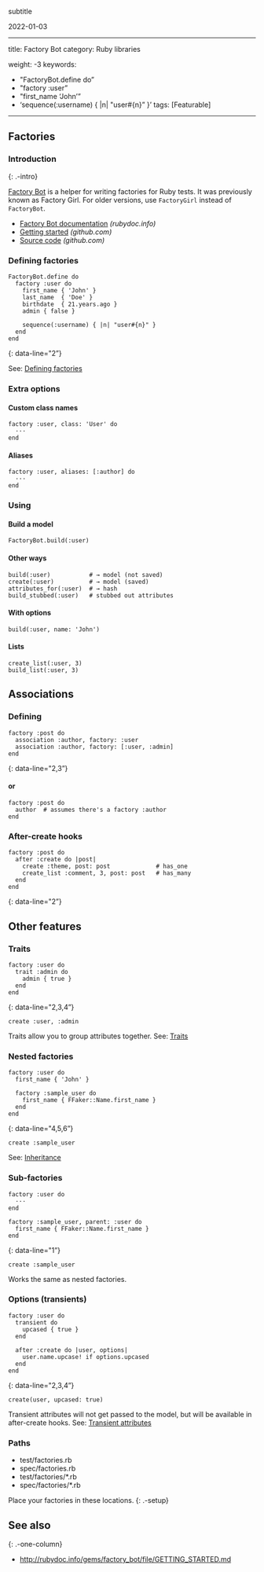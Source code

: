 subtitle

2022-01-03

------------------------------------------------------------------------

title: Factory Bot category: Ruby libraries

weight: -3 keywords:

-   "FactoryBot.define do”
-   "factory :user”
-   "first\_name ‘John’”
-   ‘sequence(:username) { |n| "user\#{n}” }’ tags: \[Featurable\]

------------------------------------------------------------------------

Factories
---------

### Introduction

{: .-intro}

[Factory Bot](http://www.rubydoc.info/gems/factory_bot/) is a helper for writing factories for Ruby tests. It was previously known as Factory Girl. For older versions, use `FactoryGirl` instead of `FactoryBot`.

-   [Factory Bot documentation](http://www.rubydoc.info/gems/factory_bot/) *(rubydoc.info)*
-   [Getting started](https://github.com/thoughtbot/factory_bot/blob/master/GETTING_STARTED.md) *(github.com)*
-   [Source code](https://github.com/thoughtbot/factory_bot) *(github.com)*

### Defining factories

    FactoryBot.define do
      factory :user do
        first_name { 'John' }
        last_name  { 'Doe' }
        birthdate  { 21.years.ago }
        admin { false }

        sequence(:username) { |n| "user#{n}" }
      end
    end

{: data-line="2”}

See: [Defining factories](http://www.rubydoc.info/gems/factory_bot/file/GETTING_STARTED.md#Defining_factories)

### Extra options

#### Custom class names

    factory :user, class: 'User' do
      ···
    end

#### Aliases

    factory :user, aliases: [:author] do
      ···
    end

### Using

#### Build a model

    FactoryBot.build(:user)

#### Other ways

    build(:user)           # → model (not saved)
    create(:user)          # → model (saved)
    attributes_for(:user)  # → hash
    build_stubbed(:user)   # stubbed out attributes

#### With options

    build(:user, name: 'John')

#### Lists

    create_list(:user, 3)
    build_list(:user, 3)

Associations
------------

### Defining

    factory :post do
      association :author, factory: :user
      association :author, factory: [:user, :admin]
    end

{: data-line="2,3”}

#### or

    factory :post do
      author  # assumes there's a factory :author
    end

### After-create hooks

    factory :post do
      after :create do |post|
        create :theme, post: post             # has_one
        create_list :comment, 3, post: post   # has_many
      end
    end

{: data-line="2”}

Other features
--------------

### Traits

    factory :user do
      trait :admin do
        admin { true }
      end
    end

{: data-line="2,3,4”}

    create :user, :admin

Traits allow you to group attributes together. See: [Traits](http://www.rubydoc.info/gems/factory_bot/file/GETTING_STARTED.md#Traits)

### Nested factories

    factory :user do
      first_name { 'John' }

      factory :sample_user do
        first_name { FFaker::Name.first_name }
      end
    end

{: data-line="4,5,6”}

    create :sample_user

See: [Inheritance](http://www.rubydoc.info/gems/factory_bot/file/GETTING_STARTED.md#Inheritance)

### Sub-factories

    factory :user do
      ···
    end

    factory :sample_user, parent: :user do
      first_name { FFaker::Name.first_name }
    end

{: data-line="1”}

    create :sample_user

Works the same as nested factories.

### Options (transients)

    factory :user do
      transient do
        upcased { true }
      end

      after :create do |user, options|
        user.name.upcase! if options.upcased
      end
    end

{: data-line="2,3,4”}

    create(user, upcased: true)

Transient attributes will not get passed to the model, but will be available in after-create hooks. See: [Transient attributes](http://www.rubydoc.info/gems/factory_bot/file/GETTING_STARTED.md#Transient_Attributes)

### Paths

-   test/factories.rb
-   spec/factories.rb
-   test/factories/\*.rb
-   spec/factories/\*.rb

Place your factories in these locations. {: .-setup}

See also
--------

{: .-one-column}

-   <a href="http://rubydoc.info/gems/factory_bot/file/GETTING_STARTED.md" class="uri">http://rubydoc.info/gems/factory_bot/file/GETTING_STARTED.md</a>

